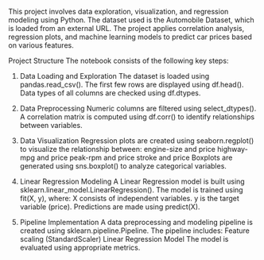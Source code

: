 This project involves data exploration, visualization, and regression modeling using Python. 
The dataset used is the Automobile Dataset, which is loaded from an external URL. 
The project applies correlation analysis, regression plots, and machine learning models to predict car prices based on various features.

Project Structure
The notebook consists of the following key steps:

1. Data Loading and Exploration
The dataset is loaded using pandas.read_csv().
The first few rows are displayed using df.head().
Data types of all columns are checked using df.dtypes.

2. Data Preprocessing
Numeric columns are filtered using select_dtypes().
A correlation matrix is computed using df.corr() to identify relationships between variables.

3. Data Visualization
Regression plots are created using seaborn.regplot() to visualize the relationship between:
engine-size and price
highway-mpg and price
peak-rpm and price
stroke and price
Boxplots are generated using sns.boxplot() to analyze categorical variables.

4. Linear Regression Modeling
A Linear Regression model is built using sklearn.linear_model.LinearRegression().
The model is trained using fit(X, y), where:
X consists of independent variables.
y is the target variable (price).
Predictions are made using predict(X).

5. Pipeline Implementation
A data preprocessing and modeling pipeline is created using sklearn.pipeline.Pipeline.
The pipeline includes:
Feature scaling (StandardScaler)
Linear Regression Model
The model is evaluated using appropriate metrics.
